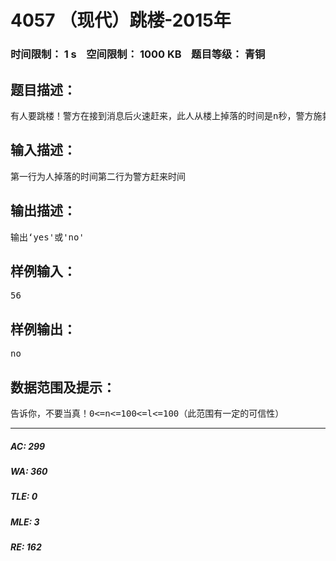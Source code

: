 # 4057 （现代）跳楼-2015年   
### 时间限制： 1 s&nbsp;&nbsp;&nbsp;&nbsp;空间限制： 1000 KB&nbsp;&nbsp;&nbsp;&nbsp;题目等级： 青铜  
## 题目描述：  

<pre>
有人要跳楼！警方在接到消息后火速赶来，此人从楼上掉落的时间是n秒，警方施救的时间是l秒，请问警方能否救到人？
</pre>
  
  
## 输入描述：  

<pre>
第一行为人掉落的时间第二行为警方赶来时间
</pre>
  
  
## 输出描述：  

<pre>
输出‘yes'或'no'
</pre>
  
  
## 样例输入：  

<pre>
56
</pre>
  
  
## 样例输出：  

<pre>
no
</pre>
  
  
## 数据范围及提示：  

<pre>
告诉你，不要当真！0<=n<=100<=l<=100（此范围有一定的可信性）
</pre>
  
  
***  

##### AC: 299  
##### WA: 360  
##### TLE: 0  
##### MLE: 3  
##### RE: 162  
